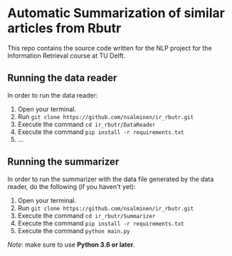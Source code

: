 # Automatic Summarization of similar articles from Rbutr

This repo contains the source code written for the NLP project for the Information Retrieval course at TU Delft.

## Running the data reader
In order to run the data reader:
1. Open your terminal.
2. Run `git clone https://github.com/nsalminen/ir_rbutr.git`
3. Execute the command `cd ir_rbutr/DataReader`
4. Execute the command `pip install -r requirements.txt`
5. ...

## Running the summarizer
In order to run the summarizer with the data file generated by the data reader, do the following (if you haven't yet):
1. Open your terminal.
2. Run `git clone https://github.com/nsalminen/ir_rbutr.git`
3. Execute the command `cd ir_rbutr/Summarizer`
4. Execute the command `pip install -r requirements.txt`
5. Execute the command `python main.py`

*Note*: make sure to use **Python 3.6 or later**.